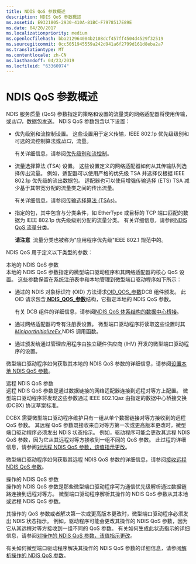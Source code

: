 ```yaml
---
title: NDIS QoS 参数概述
description: NDIS QoS 参数概述
ms.assetid: E9321805-2930-410A-81BC-F7978517E89E
ms.date: 04/20/2017
ms.localizationpriority: medium
ms.openlocfilehash: bba212964084b2108dcf457ff4504d4529f32519
ms.sourcegitcommit: 0cc5051945559a242d941a6f2799d161d8eba2a7
ms.translationtype: MT
ms.contentlocale: zh-CN
ms.lasthandoff: 04/23/2019
ms.locfileid: "63360974"
---
```

# <a name="overview-of-ndis-qos-parameters"></a>NDIS QoS 参数概述


NDIS 服务质量 (QoS) 参数指定的策略和设置的流量类的网络适配器将使用传输，或*出口*，数据包发送。 NDIS QoS 参数包含以下设置：

-   优先级别和流控制设置。 这些设置用于定义传输，IEEE 802.1p 优先级级别和可选的流控制算法或*出口*，流量。

    有关详细信息，请参阅[优先级别和流控制](priority-levels-and-flow-control.md)。

-   流量选择算法 (TSA) 设置。 这些设置定义的网络适配器如何从其传输队列选择传出流量。 例如，适配器可以使用严格的优先级 TSA 并选择仅根据 IEEE 802.1p 优先级的流出数据包。 适配器也可以使用增强传输选择 (ETS) TSA 减少基于其带宽分配的流量类之间的传出流量。

    有关详细信息，请参阅[传输选择算法 (TSAs)](transmission-selection-algorithms--tsas-.md)。

-   指定的包，其中包含与分类条件，如 EtherType 或目标的 TCP 端口匹配的数据为 IEEE 802.1p 优先级级别分配的流量分类。 有关详细信息，请参阅[NDIS QoS 流量分类](ndis-qos-traffic-classifications.md)。

    **请注意**  流量分类也被称为"应用程序优先级"IEEE 802.1 规范中的。

     

NDIS QoS 用于定义以下类型的参数：

<a href="" id="local-ndis-qos-parameters"></a>本地的 NDIS QoS 参数  
本地的 NDIS QoS 参数指定的微型端口驱动程序和其网络适配器的核心 QoS 设置。 这些参数保留在系统注册表中和本地管理到微型端口驱动程序如下所示：

-   通过的 NDIS 对象标识符 (OID) 方法请求[OID\_QOS\_参数](https://msdn.microsoft.com/library/windows/hardware/hh451835)DCB 组件颁发。 此 OID 请求包含[ **NDIS\_QOS\_参数**](https://msdn.microsoft.com/library/windows/hardware/hh451640)结构，它指定本地的 NDIS QoS 参数。

    有关 DCB 组件的详细信息，请参阅[NDIS QoS 体系结构的数据中心桥接](ndis-qos-architecture-for-data-center-bridging.md)。

-   通过网络适配器的专有注册表设置。 微型端口驱动程序将读取这些设置时其[ *MiniportInitializeEx* ](https://msdn.microsoft.com/library/windows/hardware/ff559389) NDIS 调用函数。

-   通过颁发给通过管理应用程序由独立硬件供应商 (IHV) 开发的微型端口驱动程序的设置。

微型端口驱动程序如何获取其本地的 NDIS QoS 参数的详细信息，请参阅[设置本地 NDIS QoS 参数](setting-local-ndis-qos-parameters.md)。

<a href="" id="remote-ndis-qos-parameters"></a>远程 NDIS QoS 参数  
远程 NDIS QoS 参数是通过数据链接的网络适配器连接到远程对等方上配置。 微型端口驱动程序将发现这些参数通过 IEEE 802.1Qaz 由指定的数据中心桥接交换 (DCBX) 协议草案标准。

DCBX 需要微型端口驱动程序维护只有一组从单个数据链接对等方接收到的远程 QoS 参数。 其远程 QoS 参数既接收来自对等方第一次或更高版本更改时，微型端口驱动程序必须发出 NDIS 状态指示。 例如，驱动程序可能会更改其远程 NDIS QoS 参数，因为它从其远程对等方接收到一组不同的 QoS 参数。 此过程的详细信息，请参阅[对远程 NDIS QoS 参数，该值指示更改](indicating-changes-to-the-remote-ndis-qos-parameters.md)。

微型端口驱动程序如何获取其远程 NDIS QoS 参数的详细信息，请参阅[接收远程 NDIS QoS 参数](receiving-remote-ndis-qos-parameters.md)。

<a href="" id="operational-ndis-qos-parameters"></a>操作的 NDIS QoS 参数  
操作的 NDIS QoS 参数是那些微型端口驱动程序可为通信优先级解析通过数据链路连接到远程对等方。 微型端口驱动程序解析其操作的 NDIS QoS 参数从其本地或远程 NDIS QoS 参数。

其操作的 QoS 参数或者解决第一次或更高版本更改时，微型端口驱动程序必须发出 NDIS 状态指示。 例如，驱动程序可能会更改其操作的 NDIS QoS 参数，因为它从其远程对等方接收到一组不同的 QoS 参数。 有关如何生成此状态指示的详细信息，请参阅[对操作的 NDIS QoS 参数，该值指示更改](indicating-changes-to-the-operational-ndis-qos-parameters.md)。

有关如何微型端口驱动程序解决其操作的 NDIS QoS 参数的详细信息，请参阅[解析操作的 NDIS QoS 参数](resolving-operational-ndis-qos-parameters.md)。

 

 






